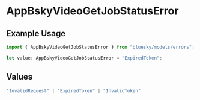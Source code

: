# AppBskyVideoGetJobStatusError

## Example Usage

```typescript
import { AppBskyVideoGetJobStatusError } from "bluesky/models/errors";

let value: AppBskyVideoGetJobStatusError = "ExpiredToken";
```

## Values

```typescript
"InvalidRequest" | "ExpiredToken" | "InvalidToken"
```